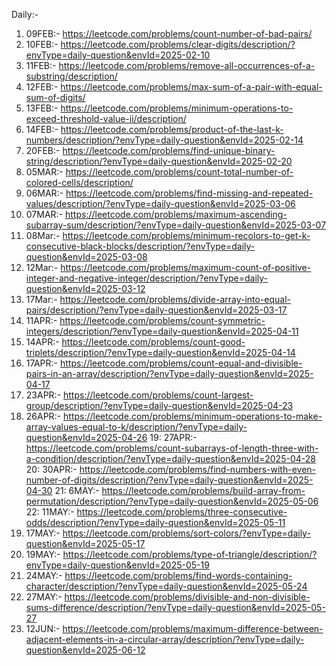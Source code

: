 Daily:- 
01. 09FEB:- https://leetcode.com/problems/count-number-of-bad-pairs/
02. 10FEB:- https://leetcode.com/problems/clear-digits/description/?envType=daily-question&envId=2025-02-10
03. 11FEB:- https://leetcode.com/problems/remove-all-occurrences-of-a-substring/description/
04. 12FEB:- https://leetcode.com/problems/max-sum-of-a-pair-with-equal-sum-of-digits/
05. 13FEB:- https://leetcode.com/problems/minimum-operations-to-exceed-threshold-value-ii/description/
06. 14FEB:- https://leetcode.com/problems/product-of-the-last-k-numbers/description/?envType=daily-question&envId=2025-02-14
07. 20FEB:- https://leetcode.com/problems/find-unique-binary-string/description/?envType=daily-question&envId=2025-02-20
08. 05MAR:- https://leetcode.com/problems/count-total-number-of-colored-cells/description/
09. 06MAR:- https://leetcode.com/problems/find-missing-and-repeated-values/description/?envType=daily-question&envId=2025-03-06
10. 07MAR:- https://leetcode.com/problems/maximum-ascending-subarray-sum/description/?envType=daily-question&envId=2025-03-07
11. 08Mar:- https://leetcode.com/problems/minimum-recolors-to-get-k-consecutive-black-blocks/description/?envType=daily-question&envId=2025-03-08
12. 12Mar:- https://leetcode.com/problems/maximum-count-of-positive-integer-and-negative-integer/description/?envType=daily-question&envId=2025-03-12
13. 17Mar:- https://leetcode.com/problems/divide-array-into-equal-pairs/description/?envType=daily-question&envId=2025-03-17
14. 11APR:- https://leetcode.com/problems/count-symmetric-integers/description/?envType=daily-question&envId=2025-04-11
15. 14APR:- https://leetcode.com/problems/count-good-triplets/description/?envType=daily-question&envId=2025-04-14
16. 17APR:- https://leetcode.com/problems/count-equal-and-divisible-pairs-in-an-array/description/?envType=daily-question&envId=2025-04-17
17. 23APR:- https://leetcode.com/problems/count-largest-group/description/?envType=daily-question&envId=2025-04-23
18. 26APR:- https://leetcode.com/problems/minimum-operations-to-make-array-values-equal-to-k/description/?envType=daily-question&envId=2025-04-26
19: 27APR:- https://leetcode.com/problems/count-subarrays-of-length-three-with-a-condition/description/?envType=daily-question&envId=2025-04-28
20: 30APR:- https://leetcode.com/problems/find-numbers-with-even-number-of-digits/description/?envType=daily-question&envId=2025-04-30
21: 6MAY:- https://leetcode.com/problems/build-array-from-permutation/description/?envType=daily-question&envId=2025-05-06
22: 11MAY:- https://leetcode.com/problems/three-consecutive-odds/description/?envType=daily-question&envId=2025-05-11
23. 17MAY:- https://leetcode.com/problems/sort-colors/?envType=daily-question&envId=2025-05-17
24. 19MAY:- https://leetcode.com/problems/type-of-triangle/description/?envType=daily-question&envId=2025-05-19
25. 24MAY:- https://leetcode.com/problems/find-words-containing-character/description/?envType=daily-question&envId=2025-05-24
26. 27MAY:- https://leetcode.com/problems/divisible-and-non-divisible-sums-difference/description/?envType=daily-question&envId=2025-05-27
27. 12JUN:- https://leetcode.com/problems/maximum-difference-between-adjacent-elements-in-a-circular-array/description/?envType=daily-question&envId=2025-06-12

